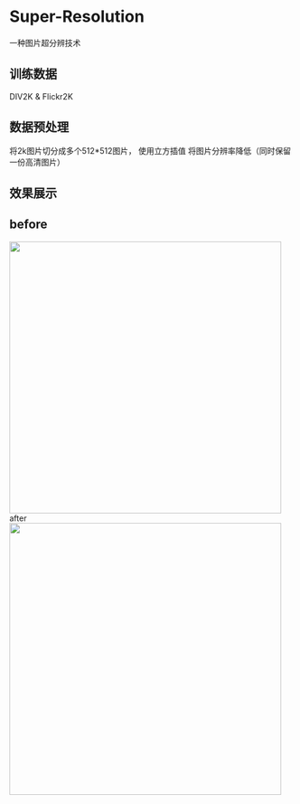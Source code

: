 # Super-Resolution
一种图片超分辨技术



训练数据
-----

DIV2K &  Flickr2K

数据预处理
---
将2k图片切分成多个512*512图片， 使用立方插值 将图片分辨率降低（同时保留一份高清图片）

效果展示
-----
before
----
<img src='https://github.com/wangqifan/Super-Resolution/blob/master/input.png' width=481>
after
<img src='https://github.com/wangqifan/Super-Resolution/blob/master/temp.jpg' width=481>
